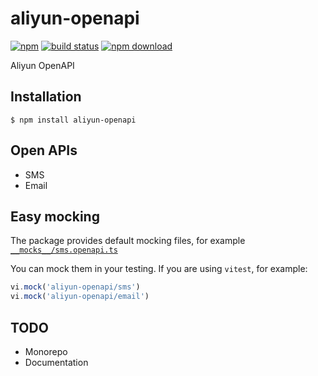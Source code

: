 # aliyun-openapi

[![npm][npm-img]][npm-url]
[![build status][build-img]][build-img]
[![npm download][download-img]][download-url]

[npm-img]: https://img.shields.io/npm/v/aliyun-openapi.svg
[npm-url]: https://www.npmjs.org/package/aliyun-openapi
[build-img]: https://github.com/codit-run/aliyun-openapi/actions/workflows/ci.yml/badge.svg
[build-url]: https://github.com/codit-run/aliyun-openapi/actions/workflows/ci.yml
[download-img]: https://img.shields.io/npm/dm/aliyun-openapi.svg
[download-url]: https://www.npmjs.org/package/aliyun-openapi

Aliyun OpenAPI

## Installation

```shell
$ npm install aliyun-openapi
```

## Open APIs

- SMS
- Email

## Easy mocking

The package provides default mocking files, for example [`__mocks__/sms.openapi.ts`](https://github.com/koajs/ejs/tree/master/src/sms/__mocks__/sms.openapi.ts)

You can mock them in your testing. If you are using `vitest`, for example:
```ts
vi.mock('aliyun-openapi/sms')
vi.mock('aliyun-openapi/email')
```

## TODO
- Monorepo
- Documentation
